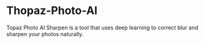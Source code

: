 # Thopaz-Photo-AI
Topaz Photo AI Sharpen is a tool that uses deep learning to correct blur and sharpen your photos naturally.
